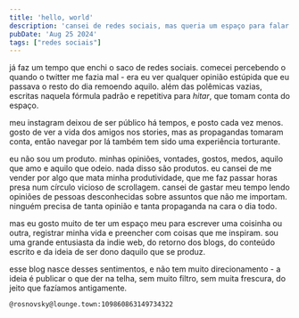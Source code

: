 ```yaml
---
title: 'hello, world'
description: 'cansei de redes sociais, mas queria um espaço para falar o que penso.'
pubDate: 'Aug 25 2024'
tags: ["redes sociais"]
---
```

já faz um tempo que enchi o saco de redes sociais. comecei percebendo o quando o twitter me fazia mal - era eu ver qualquer opinião estúpida que eu passava o resto do dia remoendo aquilo. além das polêmicas vazias, escritas naquela fórmula padrão e repetitiva para *hitar*, que tomam conta do espaço.

meu instagram deixou de ser público há tempos, e posto cada vez menos. gosto de ver a vida dos amigos nos stories, mas as propagandas tomaram conta, então navegar por lá também tem sido uma experiência torturante.

eu não sou um produto. minhas opiniões, vontades, gostos, medos, aquilo que amo e aquilo que odeio. nada disso são produtos. eu cansei de me vender por algo que mata minha produtividade, que me faz passar horas presa num círculo vicioso de scrollagem. cansei de gastar meu tempo lendo opiniões de pessoas desconhecidas sobre assuntos que não me importam. ninguém precisa de tanta opinião e tanta propaganda na cara o dia todo.

mas eu gosto muito de ter um espaço meu para escrever uma coisinha ou outra, registrar minha vida e preencher com coisas que me inspiram. sou uma grande entusiasta da indie web, do retorno dos blogs, do conteúdo escrito e da ideia de ser dono daquilo que se produz.

esse blog nasce desses sentimentos, e não tem muito direcionamento - a ideia é publicar o que der na telha, sem muito filtro, sem muita frescura, do jeito que fazíamos antigamente.

`@rosnovsky@lounge.town:109860863149734322`
